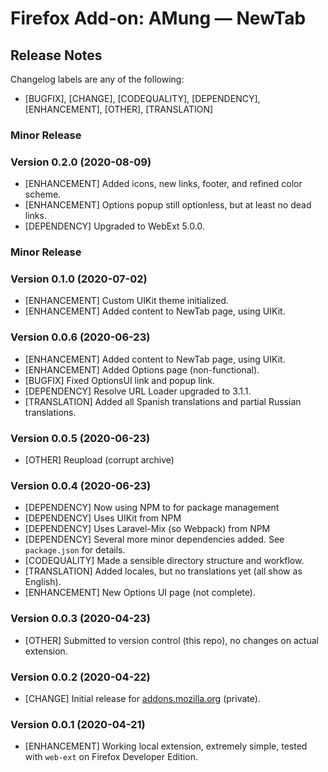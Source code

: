 # Firefox Add-on: AMung — NewTab

## Release Notes

Changelog labels are any of the following:

- [BUGFIX], [CHANGE], [CODEQUALITY], [DEPENDENCY], [ENHANCEMENT], [OTHER], [TRANSLATION]

### Minor Release

### Version 0.2.0 (2020-08-09)

- [ENHANCEMENT] Added icons, new links, footer, and refined color scheme.
- [ENHANCEMENT] Options popup still optionless, but at least no dead links.
- [DEPENDENCY] Upgraded to WebExt 5.0.0.

### Minor Release

### Version 0.1.0 (2020-07-02)

- [ENHANCEMENT] Custom UIKit theme initialized.
- [ENHANCEMENT] Added content to NewTab page, using UIKit.

### Version 0.0.6 (2020-06-23)

- [ENHANCEMENT] Added content to NewTab page, using UIKit.
- [ENHANCEMENT] Added Options page (non-functional).
- [BUGFIX] Fixed OptionsUI link and popup link.
- [DEPENDENCY] Resolve URL Loader upgraded to 3.1.1.
- [TRANSLATION] Added all Spanish translations and partial Russian translations.

### Version 0.0.5 (2020-06-23)

- [OTHER] Reupload (corrupt archive)

### Version 0.0.4 (2020-06-23)

- [DEPENDENCY] Now using NPM to for package management
- [DEPENDENCY] Uses UIKit from NPM
- [DEPENDENCY] Uses Laravel-Mix (so Webpack) from NPM
- [DEPENDENCY] Several more minor dependencies added. See `package.json` for details.
- [CODEQUALITY] Made a sensible directory structure and workflow.
- [TRANSLATION] Added locales, but no translations yet (all show as English).
- [ENHANCEMENT] New Options UI page (not complete).

### Version 0.0.3 (2020-04-23)

- [OTHER] Submitted to version control (this repo), no changes on actual extension.

### Version 0.0.2 (2020-04-22)

- [CHANGE] Initial release for [addons.mozilla.org](https://addons.mozilla.org/en-US/developers/addon/be49d58ab9ec415cad53) (private).

### Version 0.0.1 (2020-04-21)

- [ENHANCEMENT] Working local extension, extremely simple, tested with `web-ext` on Firefox Developer Edition.
